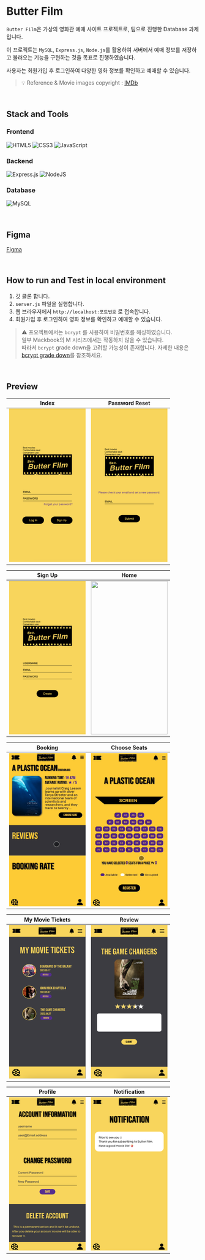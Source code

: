 # Butter Film

`Butter Film`은 가상의 영화관 예매 사이트 프로젝트로, 팀으로 진행한 Database 과제입니다.

이 프로젝트는 `MySQL`, `Express.js`, `Node.js`를 활용하여 서버에서 예매 정보를 저장하고 불러오는 기능을 구현하는 것을 목표로 진행하였습니다.

사용자는 회원가입 후 로그인하여 다양한 영화 정보를 확인하고 예매할 수 있습니다.

> 💡 Reference & Movie images copyright : [IMDb](https://www.imdb.com/?ref_=nv_home)

<br>

## Stack and Tools

### Frontend
![HTML5](https://img.shields.io/badge/html5-%23E34F26.svg?style=for-the-badge&logo=html5&logoColor=white)
![CSS3](https://img.shields.io/badge/css3-%231572B6.svg?style=for-the-badge&logo=css3&logoColor=white)
![JavaScript](https://img.shields.io/badge/javascript-%23323330.svg?style=for-the-badge&logo=javascript&logoColor=%23F7DF1E)

### Backend
![Express.js](https://img.shields.io/badge/express.js-%23404d59.svg?style=for-the-badge&logo=express&logoColor=%2361DAFB)
![NodeJS](https://img.shields.io/badge/node.js-6DA55F?style=for-the-badge&logo=node.js&logoColor=white)

### Database
![MySQL](https://img.shields.io/badge/mysql-%2300f.svg?style=for-the-badge&logo=mysql&logoColor=white)

<br>

## Figma

[Figma](https://www.figma.com/file/iBNVkqTC4pqAmgS2LaKrB2/Butter-Film?type=design&node-id=0-1&t=83dbhS0XfIGTcFm6-0)

<br>

## How to run and Test in local environment

1. 깃 클론 합니다.
2. `server.js` 파일을 실행합니다.
3. 웹 브라우저에서 `http://localhost:포트번호` 로 접속합니다.
4. 회원가입 후 로그인하여 영화 정보를 확인하고 예매할 수 있습니다.

> ⚠️ 프오젝트에서는 `bcrypt` 를 사용하여 비밀번호를 해싱하였습니다. <br>
> 일부 Mackbook의 M 시리즈에서는 작동하지 않을 수 있습니다. <br>
> 따라서 `bcrypt` grade down을 고려할 가능성이 존재합니다.
> 자세한 내용은 [bcrypt grade down](https://www.npmjs.com/package/bcrypt#versions)를 참조하세요.

<br>

## Preview

<div align="center">

|                                 Index                                 |                                Password Reset                                 |
| :-------------------------------------------------------------------: | :---------------------------------------------------------------------------: |
| <img src="assets/images/preview/index.png" width="200" height="400"/> | <img src="assets/images/preview/passwordReset.png" width="200" height="400"/> |

|                                Sign Up                                 |                                 Home                                 |
| :--------------------------------------------------------------------: | :------------------------------------------------------------------: |
| <img src="assets/images/preview/signUp.png" width="200" height="400"/> | <img src="assets/images/preview/home.gif" width="200" height="400"/> |

|                                 Booking                                 |                                Choose Seats                                 |
| :---------------------------------------------------------------------: | :-------------------------------------------------------------------------: |
| <img src="assets/images/preview/booking.gif" width="200" height="400"/> | <img src="assets/images/preview/chooseSeats.gif" width="200" height="400"/> |

|                                My Movie Tickets                                |                                 Review                                 |
| :----------------------------------------------------------------------------: | :--------------------------------------------------------------------: |
| <img src="assets/images/preview/myMovieTickets.png" width="200" height="400"/> | <img src="assets/images/preview/review.png" width="200" height="400"/> |

|                                 Profile                                 |                                 Notification                                 |
| :---------------------------------------------------------------------: | :--------------------------------------------------------------------------: |
| <img src="assets/images/preview/profile.png" width="200" height="400"/> | <img src="assets/images/preview/notification.png" width="200" height="400"/> |

</div>
